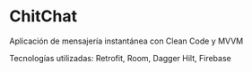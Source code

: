 # ChitChat
Aplicación de mensajería instantánea con Clean Code y MVVM

Tecnologías utilizadas: Retrofit, Room, Dagger Hilt, Firebase
